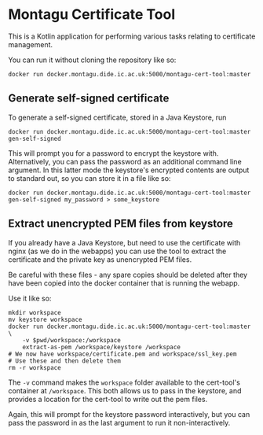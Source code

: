 # Montagu Certificate Tool
This is a Kotlin application for performing various tasks relating to 
certificate management.

You can run it without cloning the repository like so:

    docker run docker.montagu.dide.ic.ac.uk:5000/montagu-cert-tool:master

## Generate self-signed certificate
To generate a self-signed certificate, stored in a Java Keystore, run

    docker run docker.montagu.dide.ic.ac.uk:5000/montagu-cert-tool:master gen-self-signed

This will prompt you for a password to encrypt the keystore with. Alternatively,
you can pass the password as an additional command line argument. In this latter
mode the keystore's encrypted contents are output to standard out, so you can
store it in a file like so:

    docker run docker.montagu.dide.ic.ac.uk:5000/montagu-cert-tool:master gen-self-signed my_password > some_keystore

## Extract unencrypted PEM files from keystore
If you already have a Java Keystore, but need to use the certificate with nginx
(as we do in the webapps) you can use the tool to extract the certificate and
the private key as unencrypted PEM files.

Be careful with these files - any spare copies should be deleted after they have
been copied into the docker container that is running the webapp.

Use it like so:

    mkdir workspace
    mv keystore workspace
    docker run docker.montagu.dide.ic.ac.uk:5000/montagu-cert-tool:master \
        -v $pwd/workspace:/workspace
        extract-as-pem /workspace/keystore /workspace
    # We now have workspace/certificate.pem and workspace/ssl_key.pem
    # Use these and then delete them
    rm -r workspace

The `-v` command makes the `workspace` folder available to the cert-tool's 
container at `/workspace`. This both allows us to pass in the keystore, and
provides a location for the cert-tool to write out the pem files.

Again, this will prompt for the keystore password interactively, but you can 
pass the password in as the last argument to run it non-interactively.
